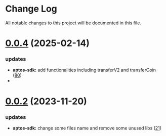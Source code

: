 
# Change Log

All notable changes to this project will be documented in this file.

# [0.0.4](https://git.sonr.io/pkg/wallets) (2025-02-14)

### updates

- **aptos-sdk:** add functionalities including transferV2 and transferCoin ([80](https://git.sonr.io/pkg/wallets/pull/80))
- 
# [0.0.2](https://git.sonr.io/pkg/wallets) (2023-11-20)

### updates

- **aptos-sdk:** change some files name and remove some unused libs ([21](https://git.sonr.io/pkg/wallets/pull/21))
